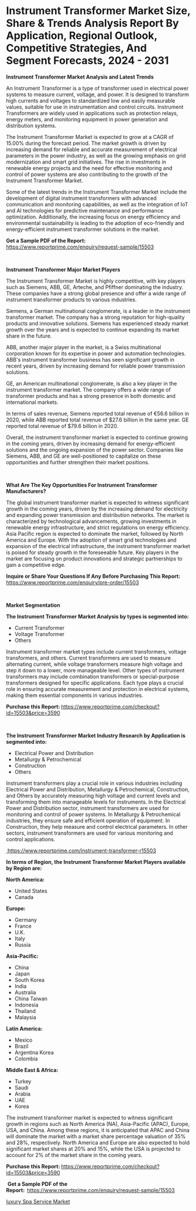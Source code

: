 <p><h1>Instrument Transformer Market Size, Share & Trends Analysis Report By Application, Regional Outlook, Competitive Strategies, And Segment Forecasts, 2024 - 2031</h1></p><p><strong>Instrument Transformer Market Analysis and Latest Trends</strong></p>
<p><p>An Instrument Transformer is a type of transformer used in electrical power systems to measure current, voltage, and power. It is designed to transform high currents and voltages to standardized low and easily measurable values, suitable for use in instrumentation and control circuits. Instrument Transformers are widely used in applications such as protection relays, energy meters, and monitoring equipment in power generation and distribution systems.</p><p>The Instrument Transformer Market is expected to grow at a CAGR of 15.00% during the forecast period. The market growth is driven by increasing demand for reliable and accurate measurement of electrical parameters in the power industry, as well as the growing emphasis on grid modernization and smart grid initiatives. The rise in investments in renewable energy projects and the need for effective monitoring and control of power systems are also contributing to the growth of the Instrument Transformer Market.</p><p>Some of the latest trends in the Instrument Transformer Market include the development of digital instrument transformers with advanced communication and monitoring capabilities, as well as the integration of IoT and AI technologies for predictive maintenance and performance optimization. Additionally, the increasing focus on energy efficiency and environmental sustainability is leading to the adoption of eco-friendly and energy-efficient instrument transformer solutions in the market.</p></p>
<p><strong>Get a Sample PDF of the Report:&nbsp;</strong> <a href="https://www.reportprime.com/enquiry/request-sample/15503">https://www.reportprime.com/enquiry/request-sample/15503</a></p>
<p>&nbsp;</p>
<p><strong>Instrument Transformer Major Market Players</strong></p>
<p><p>The Instrument Transformer Market is highly competitive, with key players such as Siemens, ABB, GE, Arteche, and Pfiffner dominating the industry. These companies have a strong global presence and offer a wide range of instrument transformer products to various industries.</p><p>Siemens, a German multinational conglomerate, is a leader in the instrument transformer market. The company has a strong reputation for high-quality products and innovative solutions. Siemens has experienced steady market growth over the years and is expected to continue expanding its market share in the future.</p><p>ABB, another major player in the market, is a Swiss multinational corporation known for its expertise in power and automation technologies. ABB's instrument transformer business has seen significant growth in recent years, driven by increasing demand for reliable power transmission solutions.</p><p>GE, an American multinational conglomerate, is also a key player in the instrument transformer market. The company offers a wide range of transformer products and has a strong presence in both domestic and international markets.</p><p>In terms of sales revenue, Siemens reported total revenue of €56.6 billion in 2020, while ABB reported total revenue of $27.6 billion in the same year. GE reported total revenue of $79.6 billion in 2020.</p><p>Overall, the instrument transformer market is expected to continue growing in the coming years, driven by increasing demand for energy-efficient solutions and the ongoing expansion of the power sector. Companies like Siemens, ABB, and GE are well-positioned to capitalize on these opportunities and further strengthen their market positions.</p></p>
<p>&nbsp;</p>
<p><strong>What Are The Key Opportunities For Instrument Transformer Manufacturers?</strong></p>
<p><p>The global instrument transformer market is expected to witness significant growth in the coming years, driven by the increasing demand for electricity and expanding power transmission and distribution networks. The market is characterized by technological advancements, growing investments in renewable energy infrastructure, and strict regulations on energy efficiency. Asia Pacific region is expected to dominate the market, followed by North America and Europe. With the adoption of smart grid technologies and expansion of the electrical infrastructure, the instrument transformer market is poised for steady growth in the foreseeable future. Key players in the market are focusing on product innovations and strategic partnerships to gain a competitive edge.</p></p>
<p><strong>Inquire or Share Your Questions If Any Before Purchasing This Report:</strong> <a href="https://www.reportprime.com/enquiry/pre-order/15503">https://www.reportprime.com/enquiry/pre-order/15503</a></p>
<p>&nbsp;</p>
<p><strong>Market Segmentation</strong></p>
<p><strong>The Instrument Transformer Market Analysis by types is segmented into:</strong></p>
<p><ul><li>Current Transformer</li><li>Voltage Transformer</li><li>Others</li></ul></p>
<p><p>Instrument transformer market types include current transformers, voltage transformers, and others. Current transformers are used to measure alternating current, while voltage transformers measure high voltage and step it down to a lower, more manageable level. Other types of instrument transformers may include combination transformers or special-purpose transformers designed for specific applications. Each type plays a crucial role in ensuring accurate measurement and protection in electrical systems, making them essential components in various industries.</p></p>
<p><strong>Purchase this Report:&nbsp;</strong><a href="https://www.reportprime.com/checkout?id=15503&price=3590">https://www.reportprime.com/checkout?id=15503&price=3590</a></p>
<p>&nbsp;</p>
<p><strong>The Instrument Transformer Market Industry Research by Application is segmented into:</strong></p>
<p><ul><li>Electrical Power and Distribution</li><li>Metallurgy & Petrochemical</li><li>Construction</li><li>Others</li></ul></p>
<p><p>Instrument transformers play a crucial role in various industries including Electrical Power and Distribution, Metallurgy & Petrochemical, Construction, and Others by accurately measuring high voltage and current levels and transforming them into manageable levels for instruments. In the Electrical Power and Distribution sector, instrument transformers are used for monitoring and control of power systems. In Metallurgy & Petrochemical industries, they ensure safe and efficient operation of equipment. In Construction, they help measure and control electrical parameters. In other sectors, instrument transformers are used for various monitoring and control applications.</p></p>
<p><a href="https://www.reportprime.com/instrument-transformer-r15503">&nbsp;https://www.reportprime.com/instrument-transformer-r15503</a></p>
<p><strong>In terms of Region, the Instrument Transformer Market Players available by Region are:</strong></p>
<p>
    <p> <strong> North America: </strong>
        <ul>
            <li>United States</li>
            <li>Canada</li>
        </ul>
        </p> 
    <p> <strong> Europe: </strong>
        <ul>
            <li>Germany</li>
            <li>France</li>
            <li>U.K.</li>
            <li>Italy</li>
            <li>Russia</li>
        </ul>
        </p> 
    <p> <strong> Asia-Pacific: </strong>
        <ul>
            <li>China</li>
            <li>Japan</li>
            <li>South Korea</li>
            <li>India</li>
            <li>Australia</li>
            <li>China Taiwan</li>
            <li>Indonesia</li>
            <li>Thailand</li>
            <li>Malaysia</li>
        </ul>
        </p> 
    <p> <strong> Latin America: </strong>
        <ul>
            <li>Mexico</li>
            <li>Brazil</li>
            <li>Argentina Korea</li>
            <li>Colombia</li>
        </ul>
        </p> 
    <p> <strong> Middle East & Africa: </strong>
        <ul>
            <li>Turkey</li>
            <li>Saudi</li>
            <li>Arabia</li>
            <li>UAE</li>
            <li>Korea</li>
        </ul>
    </p>
    </p>
<p><p>The instrument transformer market is expected to witness significant growth in regions such as North America (NA), Asia-Pacific (APAC), Europe, USA, and China. Among these regions, it is anticipated that APAC and China will dominate the market with a market share percentage valuation of 35% and 28%, respectively. North America and Europe are also expected to hold significant market shares at 20% and 15%, while the USA is projected to account for 2% of the market share in the coming years.</p></p>
<p><strong>Purchase this Report: </strong><a href="https://www.reportprime.com/checkout?id=15503&price=3590">https://www.reportprime.com/checkout?id=15503&price=3590</a></p>
<p>&nbsp;<strong>Get a Sample PDF of the Report:&nbsp;&nbsp;</strong><a href="https://www.reportprime.com/enquiry/request-sample/15503">https://www.reportprime.com/enquiry/request-sample/15503</a></p>
<p><strong></strong></p>
<p><p><a href="https://github.com/julyju69/Market-Research-Report-List-4/blob/main/luxury-spa-service-market.md">luxury Spa Service Market</a></p></p>